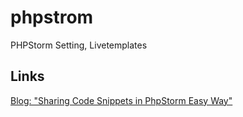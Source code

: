 # phpstrom
PHPStorm Setting, Livetemplates

## Links
[Blog: "Sharing Code Snippets in PhpStorm Easy Way"](https://blog.jetbrains.com/phpstorm/2018/10/sharing-code-snippets-in-phpstorm-easy-way/)